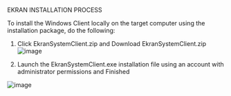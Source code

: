 EKRAN INSTALLATION PROCESS

To install the Windows Client locally on the target computer using the installation package, do the following:

1. Click EkranSystemClient.zip  and Download EkranSystemClient.zip
 ![image](https://github.com/mice-love-rice/Br9/assets/126450125/6e61cfdb-826a-4b6d-a2f5-6b1274361af8)


2.	Launch the EkranSystemClient.exe installation file using an account with administrator permissions and  Finished

![image](https://github.com/mice-love-rice/Br9/assets/126450125/7f54ffae-e198-4086-8fc7-16cc49e8a3ef)
